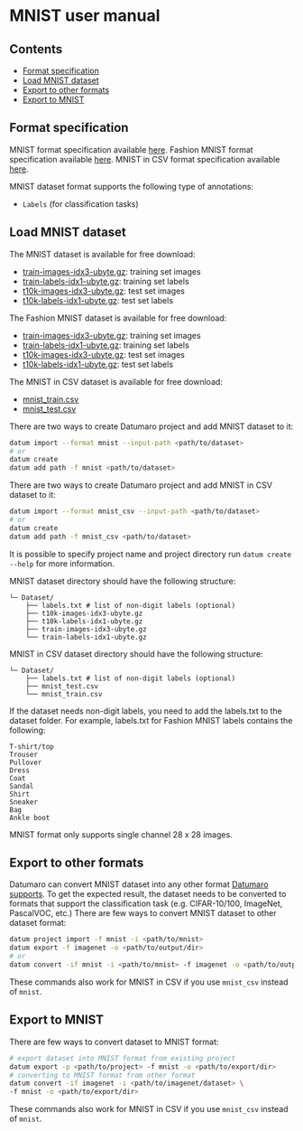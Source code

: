 
# MNIST user manual

## Contents

- [Format specification](#format-specification)
- [Load MNIST dataset](#load-MNIST-dataset)
- [Export to other formats](#export-to-other-formats)
- [Export to MNIST](#export-to-MNIST)

## Format specification

MNIST format specification available [here](http://yann.lecun.com/exdb/mnist/).
Fashion MNIST format specification available [here](https://github.com/zalandoresearch/fashion-mnist).
MNIST in CSV  format specification available [here](https://pjreddie.com/projects/mnist-in-csv/).

MNIST dataset format supports the following type of annotations:

- `Labels` (for classification tasks)

##  Load MNIST dataset

The MNIST dataset is available for free download:

- [train-images-idx3-ubyte.gz](https://ossci-datasets.s3.amazonaws.com/mnist/train-images-idx3-ubyte.gz): training set images
- [train-labels-idx1-ubyte.gz](https://ossci-datasets.s3.amazonaws.com/mnist/train-labels-idx1-ubyte.gz): training set labels
- [t10k-images-idx3-ubyte.gz](https://ossci-datasets.s3.amazonaws.com/mnist/t10k-images-idx3-ubyte.gz): test set images
- [t10k-labels-idx1-ubyte.gz](https://ossci-datasets.s3.amazonaws.com/mnist/t10k-labels-idx1-ubyte.gz): test set labels

The Fashion MNIST dataset is available for free download:

- [train-images-idx3-ubyte.gz](http://fashion-mnist.s3-website.eu-central-1.amazonaws.com/train-images-idx3-ubyte.gz): training set images
- [train-labels-idx1-ubyte.gz](http://fashion-mnist.s3-website.eu-central-1.amazonaws.com/train-labels-idx1-ubyte.gz): training set labels
- [t10k-images-idx3-ubyte.gz](http://fashion-mnist.s3-website.eu-central-1.amazonaws.com/t10k-images-idx3-ubyte.gz): test set images
- [t10k-labels-idx1-ubyte.gz](http://fashion-mnist.s3-website.eu-central-1.amazonaws.com/t10k-labels-idx1-ubyte.gz): test set labels

The MNIST in CSV dataset is available for free download:

- [mnist_train.csv](https://pjreddie.com/media/files/mnist_train.csv)
- [mnist_test.csv](https://pjreddie.com/media/files/mnist_test.csv)

There are two ways to create Datumaro project and add MNIST dataset to it:
``` bash
datum import --format mnist --input-path <path/to/dataset>
# or
datum create
datum add path -f mnist <path/to/dataset>
```
There are two ways to create Datumaro project and add MNIST in CSV dataset to it:
``` bash
datum import --format mnist_csv --input-path <path/to/dataset>
# or
datum create
datum add path -f mnist_csv <path/to/dataset>
```
It is possible to specify project name and project directory run
`datum create --help` for more information.

MNIST dataset directory should have the following structure:

<!--lint disable fenced-code-flag-->
```
└─ Dataset/
	├── labels.txt # list of non-digit labels (optional)
	├── t10k-images-idx3-ubyte.gz  
	├── t10k-labels-idx1-ubyte.gz  
	├── train-images-idx3-ubyte.gz  
	└── train-labels-idx1-ubyte.gz
```
MNIST in CSV dataset directory should have the following structure:

<!--lint disable fenced-code-flag-->
```
└─ Dataset/
	├── labels.txt # list of non-digit labels (optional)
	├── mnist_test.csv  
	└── mnist_train.csv
```
If the dataset needs non-digit labels, you need to add the labels.txt
to the dataset folder.  For example, labels.txt for Fashion MNIST labels 
contains the following:

<!--lint disable fenced-code-flag-->
```
T-shirt/top
Trouser
Pullover
Dress
Coat
Sandal
Shirt
Sneaker
Bag
Ankle boot
```

MNIST format only supports single channel 28 x 28 images.

##  Export to other formats

Datumaro can convert MNIST dataset into any other format [Datumaro supports](../docs/user_manual.md#supported-formats).
To get the expected result, the dataset needs to be converted to formats 
that support the classification task (e.g. CIFAR-10/100, ImageNet, PascalVOC, etc.)
There are few ways to convert MNIST dataset to other dataset format:
``` bash
datum project import -f mnist -i <path/to/mnist>
datum export -f imagenet -o <path/to/output/dir>
# or
datum convert -if mnist -i <path/to/mnist> -f imagenet -o <path/to/output/dir>
```
These commands also work for MNIST in CSV if you use `mnist_csv` instead of `mnist`.

##  Export to MNIST

There are few ways to convert dataset to MNIST format:
``` bash
# export dataset into MNIST format from existing project
datum export -p <path/to/project> -f mnist -o <path/to/export/dir>
# converting to MNIST format from other format
datum convert -if imagenet -i <path/to/imagenet/dataset> \
-f mnist -o <path/to/export/dir>
```
These commands also work for MNIST in CSV if you use `mnist_csv` instead of `mnist`.
